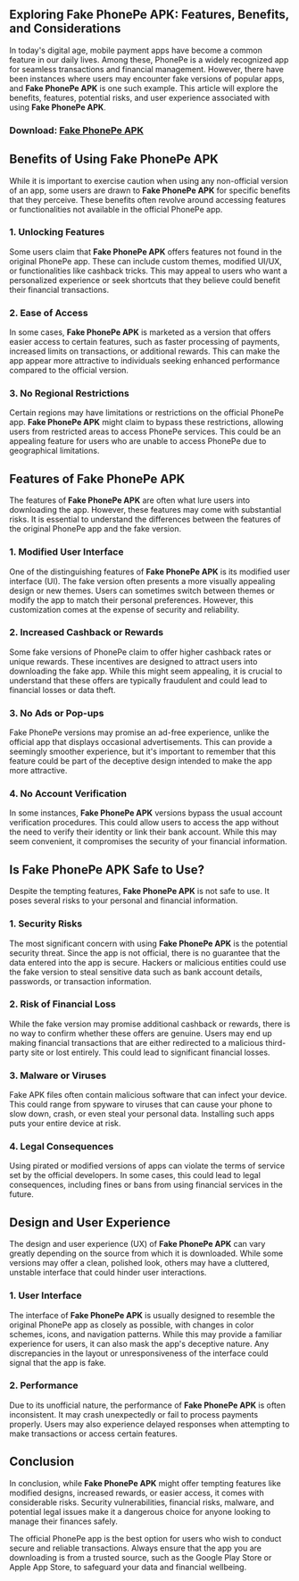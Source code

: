 ## Exploring **Fake PhonePe APK**: Features, Benefits, and Considerations

In today's digital age, mobile payment apps have become a common feature in our daily lives. Among these, PhonePe is a widely recognized app for seamless transactions and financial management. However, there have been instances where users may encounter fake versions of popular apps, and **Fake PhonePe APK** is one such example. This article will explore the benefits, features, potential risks, and user experience associated with using **Fake PhonePe APK**.

### Download: [Fake PhonePe APK](https://shorturl.at/AopRK)

## Benefits of Using **Fake PhonePe APK**

While it is important to exercise caution when using any non-official version of an app, some users are drawn to **Fake PhonePe APK** for specific benefits that they perceive. These benefits often revolve around accessing features or functionalities not available in the official PhonePe app.

### 1. **Unlocking Features**  
Some users claim that **Fake PhonePe APK** offers features not found in the original PhonePe app. These can include custom themes, modified UI/UX, or functionalities like cashback tricks. This may appeal to users who want a personalized experience or seek shortcuts that they believe could benefit their financial transactions.

### 2. **Ease of Access**  
In some cases, **Fake PhonePe APK** is marketed as a version that offers easier access to certain features, such as faster processing of payments, increased limits on transactions, or additional rewards. This can make the app appear more attractive to individuals seeking enhanced performance compared to the official version.

### 3. **No Regional Restrictions**  
Certain regions may have limitations or restrictions on the official PhonePe app. **Fake PhonePe APK** might claim to bypass these restrictions, allowing users from restricted areas to access PhonePe services. This could be an appealing feature for users who are unable to access PhonePe due to geographical limitations.

## Features of **Fake PhonePe APK**

The features of **Fake PhonePe APK** are often what lure users into downloading the app. However, these features may come with substantial risks. It is essential to understand the differences between the features of the original PhonePe app and the fake version.

### 1. **Modified User Interface**  
One of the distinguishing features of **Fake PhonePe APK** is its modified user interface (UI). The fake version often presents a more visually appealing design or new themes. Users can sometimes switch between themes or modify the app to match their personal preferences. However, this customization comes at the expense of security and reliability.

### 2. **Increased Cashback or Rewards**  
Some fake versions of PhonePe claim to offer higher cashback rates or unique rewards. These incentives are designed to attract users into downloading the fake app. While this might seem appealing, it is crucial to understand that these offers are typically fraudulent and could lead to financial losses or data theft.

### 3. **No Ads or Pop-ups**  
Fake PhonePe versions may promise an ad-free experience, unlike the official app that displays occasional advertisements. This can provide a seemingly smoother experience, but it's important to remember that this feature could be part of the deceptive design intended to make the app more attractive.

### 4. **No Account Verification**  
In some instances, **Fake PhonePe APK** versions bypass the usual account verification procedures. This could allow users to access the app without the need to verify their identity or link their bank account. While this may seem convenient, it compromises the security of your financial information.

## Is **Fake PhonePe APK** Safe to Use?

Despite the tempting features, **Fake PhonePe APK** is not safe to use. It poses several risks to your personal and financial information.

### 1. **Security Risks**  
The most significant concern with using **Fake PhonePe APK** is the potential security threat. Since the app is not official, there is no guarantee that the data entered into the app is secure. Hackers or malicious entities could use the fake version to steal sensitive data such as bank account details, passwords, or transaction information.

### 2. **Risk of Financial Loss**  
While the fake version may promise additional cashback or rewards, there is no way to confirm whether these offers are genuine. Users may end up making financial transactions that are either redirected to a malicious third-party site or lost entirely. This could lead to significant financial losses.

### 3. **Malware or Viruses**  
Fake APK files often contain malicious software that can infect your device. This could range from spyware to viruses that can cause your phone to slow down, crash, or even steal your personal data. Installing such apps puts your entire device at risk.

### 4. **Legal Consequences**  
Using pirated or modified versions of apps can violate the terms of service set by the official developers. In some cases, this could lead to legal consequences, including fines or bans from using financial services in the future.

## Design and User Experience

The design and user experience (UX) of **Fake PhonePe APK** can vary greatly depending on the source from which it is downloaded. While some versions may offer a clean, polished look, others may have a cluttered, unstable interface that could hinder user interactions.

### 1. **User Interface**  
The interface of **Fake PhonePe APK** is usually designed to resemble the original PhonePe app as closely as possible, with changes in color schemes, icons, and navigation patterns. While this may provide a familiar experience for users, it can also mask the app's deceptive nature. Any discrepancies in the layout or unresponsiveness of the interface could signal that the app is fake.

### 2. **Performance**  
Due to its unofficial nature, the performance of **Fake PhonePe APK** is often inconsistent. It may crash unexpectedly or fail to process payments properly. Users may also experience delayed responses when attempting to make transactions or access certain features.

## Conclusion

In conclusion, while **Fake PhonePe APK** might offer tempting features like modified designs, increased rewards, or easier access, it comes with considerable risks. Security vulnerabilities, financial risks, malware, and potential legal issues make it a dangerous choice for anyone looking to manage their finances safely. 

The official PhonePe app is the best option for users who wish to conduct secure and reliable transactions. Always ensure that the app you are downloading is from a trusted source, such as the Google Play Store or Apple App Store, to safeguard your data and financial wellbeing.
